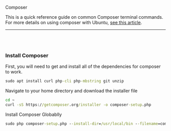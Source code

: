 Composer

This is a quick reference guide on common Composer terminal commands. For more details on using composer with Ubuntu, [see this article](https://www.digitalocean.com/community/tutorials/how-to-install-and-use-composer-on-ubuntu-18-04).

---------------
<br><br>

### Install Composer
First, you will need to get and install all of the dependencies for composer to work.
```cmd
sudo apt install curl php-cli php-mbstring git unzip
```

Navigate to your home directory and download the installer file
```cmd
cd ~
curl -sS https://getcomposer.org/installer -o composer-setup.php
```

Install Composer Globablly
```cmd
sudo php composer-setup.php --install-dir=/usr/local/bin --filename=composer
```
